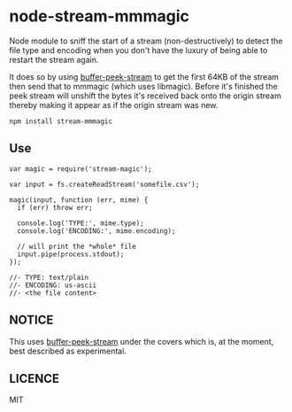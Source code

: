 # node-stream-mmmagic

Node module to sniff the start of a stream (non-destructively) to detect the file type and encoding
when you don't have the luxury of being able to restart the stream again.

It does so by using [buffer-peek-stream](https://github.com/seangarner/node-buffer-peek-stream) to
get the first 64KB of the stream then send that to mmmagic (which uses libmagic).  Before it's
finished the peek stream will unshift the bytes it's received back onto the origin stream thereby
making it appear as if the origin stream was new.

```
npm install stream-mmmagic
```

## Use
```
var magic = require('stream-magic');

var input = fs.createReadStream('somefile.csv');

magic(input, function (err, mime) {
  if (err) throw err;

  console.log('TYPE:', mime.type);
  console.log('ENCODING:', mime.encoding);

  // will print the *whole* file
  input.pipe(process.stdout);
});

//- TYPE: text/plain
//- ENCODING: us-ascii
//- <the file content>
```

## NOTICE
This uses [buffer-peek-stream](https://github.com/seangarner/node-buffer-peek-stream) under the
covers which is, at the moment, best described as experimental.

## LICENCE
MIT